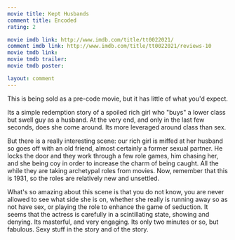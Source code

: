 ```yaml
---
movie title: Kept Husbands
comment title: Encoded
rating: 2

movie imdb link: http://www.imdb.com/title/tt0022021/
comment imdb link: http://www.imdb.com/title/tt0022021/reviews-10
movie tmdb link: 
movie tmdb trailer: 
movie tmdb poster: 

layout: comment
---
```


This is being sold as a pre-code movie, but it has little of what you'd expect.

Its a simple redemption story of a spoiled rich girl who "buys" a lower class but swell guy as a husband. At the very end, and only in the last few seconds, does she come around. Its more leveraged around class than sex. 

But there is a really interesting scene: our rich girl is miffed at her husband so goes off with an old friend, almost certainly a former sexual partner. He locks the door and they work through a few role games, him chasing her, and she being coy in order to increase the charm of being caught. All the while they are taking archetypal roles from movies. Now, remember that this is 1931, so the roles are relatively new and unsettled. 

What's so amazing about this scene is that you do not know, you are never allowed to see what side she is on, whether she really is running away so as not have sex, or playing the role to enhance the game of seduction. It seems that the actress is carefully in a scintillating state, showing and denying. Its masterful, and very engaging. Its only two minutes or so, but fabulous. Sexy stuff in the story and of the story.